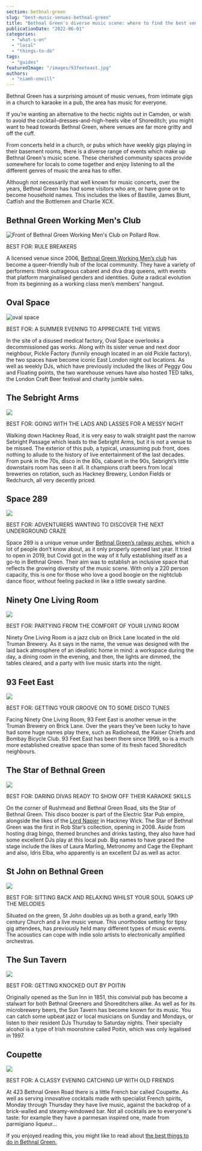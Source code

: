 ```yaml
---
section: bethnal-green
slug: "best-music-venues-bethnal-green"
title: "Bethnal Green's diverse music scene: where to find the best venues for a night out"
publicationDate: "2022-06-01"
categories: 
  - "what-s-on"
  - "local"
  - "things-to-do"
tags: 
  - "guides"
featuredImage: "/images/93feeteast.jpg"
authors: 
  - "niamh-oneill"
---
```


Bethnal Green has a surprising amount of music venues, from intimate gigs in a church to karaoke in a pub, the area has music for everyone.

If you’re wanting an alternative to the hectic nights out in Camden, or wish to avoid the cocktail-dresses-and-high-heels vibe of Shoreditch; you might want to head towards Bethnal Green, where venues are far more gritty and off the cuff.

From concerts held in a church, or pubs which have weekly gigs playing in their basement rooms, there is a diverse range of events which make up Bethnal Green's music scene. These cherished community spaces provide somewhere for locals to come together and enjoy listening to all the different genres of music the area has to offer.

Although not necessarily that well known for music concerts, over the years, Bethnal Green has had some visitors who are, or have gone on to become household names. This includes the likes of Bastille, James Blunt, Catfish and the Bottlemen and Charlie XCX.

## Bethnal Green Working Men's Club

![Front of Bethnal Green Working Men's Club on Pollard Row. ](/images/Bethnal-green-working-mens-club-1024x768.jpg)

BEST FOR: RULE BREAKERS

A licensed venue since 2006, [Bethnal Green Working Men’s club](https://bethnalgreenlondon.co.uk/bethnal-green-working-mens-club-margo-marshall-interview/) has become a queer-friendly hub of the local community. They have a variety of performers: think outrageous cabaret and diva drag queens, with events that platform marginalised genders and identities. Quite a radical evolution from its beginning as a working class men’s members’ hangout. 

## Oval Space

![oval space](/images/ovalspace_picklefactgory-1024x768.jpg)

BEST FOR: A SUMMER EVENING TO APPRECIATE THE VIEWS

In the site of a disused medical factory, Oval Space overlooks a decommissioned gas works. Along with its sister venue and next door neighbour, Pickle Factory (funnily enough located in an old Pickle factory), the two spaces have become iconic East London night out locations. As well as weekly DJs, which have previously included the likes of Peggy Gou and Floating points, the two warehouse venues have also hosted TED talks, the London Craft Beer festival and charity jumble sales.

## The Sebright Arms

![](/images/Sebright-arms-bethnal-green-1024x768.jpg)

BEST FOR: GOING WITH THE LADS AND LASSES FOR A MESSY NIGHT

Walking down Hackney Road, it is very easy to walk straight past the narrow Sebright Passage which leads to the Sebright Arms, but it is not a venue to be missed. The exterior of this pub, a typical, unassuming pub front, does nothing to allude to the history of live entertainment of the last decades. From punk in the 70s, disco in the 80s, cabaret in the 90s, Sebright’s little downstairs room has seen it all. It champions craft beers from local breweries on rotation, such as Hackney Brewery, London Fields or Redchurch, all very decently priced.

## Space 289

![](/images/space-289-1024x768.jpg)

BEST FOR: ADVENTURERS WANTING TO DISCOVER THE NEXT UNDERGROUND CRAZE

Space 289 is a unique venue under [Bethnal Green’s railway arches](https://bethnalgreenlondon.co.uk/discovering-railway-arches/), which a lot of people don’t know about, as it only properly opened last year. It tried to open in 2019, but Covid got in the way of it fully establishing itself as a go-to in Bethnal Green. Their aim was to establish an inclusive space that reflects the growing diversity of the music scene. With only a 220 person capacity, this is one for those who love a good boogie on the nightclub dance floor, without feeling packed in like a little sweaty sardine.

## Ninety One Living Room

![](/images/ninety-one-living-room-1024x768.jpg)

BEST FOR: PARTYING FROM THE COMFORT OF YOUR LIVING ROOM

Ninety One Living Room is a jazz club on Brick Lane located in the old Truman Brewery. As it says in the name, the venue was designed with the laid back atmosphere of an idealistic home in mind: a workspace during the day, a dining room in the evening, and then, the lights are dimmed, the tables cleared, and a party with live music starts into the night. 

## 93 Feet East

![](/images/93feeteast-1024x768.jpg)

BEST FOR: GETTING YOUR GROOVE ON TO SOME DISCO TUNES

Facing Ninety One Living Room, 93 Feet East is another venue in the Truman Brewery on Brick Lane. Over the years they’ve been lucky to have had some huge names play there, such as Radiohead, the Kaiser Chiefs and Bombay Bicycle Club. 93 Feet East has been there since 1999, so is a much more established creative space than some of its fresh faced Shoreditch neighbours. 

## The Star of Bethnal Green

![](/images/star-of-bethnal-green-1-1024x768.jpg)

BEST FOR: DARING DIVAS READY TO SHOW OFF THEIR KARAOKE SKILLS

On the corner of Rushmead and Bethnal Green Road, sits the Star of Bethnal Green. This disco boozer is part of the Electric Star Pub empire, alongside the likes of the [Lord Napier](https://romanroadlondon.com/lord-napier-pub-hackney-wick-history/) in Hackney Wick. The Star of Bethnal Green was the first in Rob Star’s collection, opening in 2008. Aside from hosting drag bingo, themed brunches and drinks tasting, they also have had some excellent DJs play at this local pub. Big names to have graced the stage include the likes of Laura Marling, Metronomy and Cage the Elephant and also, Idris Elba, who apparently is an excellent DJ as well as actor. 

## St John on Bethnal Green

![](/images/St-john-on-bethnal-green-1024x768.jpg)

BEST FOR: SITTING BACK AND RELAXING WHILST YOUR SOUL SOAKS UP THE MELODIES

Situated on the green, St John doubles up as both a grand, early 19th century Church and a live music venue. This unorthodox setting for tipsy gig attendees, has previously held many different types of music events. The acoustics can cope with indie solo artists to electronically amplified orchestras.

## The Sun Tavern

![](/images/the-sun-tavern-bethnal-green-road-1-1024x683.jpg)

BEST FOR: GETTING KNOCKED OUT BY POITIN

Originally opened as the Sun Inn in 1851, this convivial pub has become a stalwart for both Bethnal Greeners and Shoreditchers alike. As well as for its microbrewery beers, the Sun Tavern has become known for its music. You can catch some upbeat jazz or local musicians on Sunday and Mondays, or listen to their resident DJs Thursday to Saturday nights. Their specialty alcohol is a type of Irish moonshine called Poitín, which was only legalised in 1997.

## Coupette

![](/images/coupette-1024x768.jpg)

BEST FOR: A CLASSY EVENING CATCHING UP WITH OLD FRIENDS

At 423 Bethnal Green Road there is a little French bar called Coupette. As well as serving innovative cocktails made with specialist French spirits, Monday through Thursday they have live music, against the backdrop of a brick-walled and steamy-windowed bar. Not all cocktails are to everyone's taste: for example they have a parmesan inspired one, made from parmigiano liqueur…

If you enjoyed reading this, you might like to read about [the best things to do in Bethnal Green.](https://bethnalgreenlondon.co.uk/best-things-to-do-bethnal-green/)

